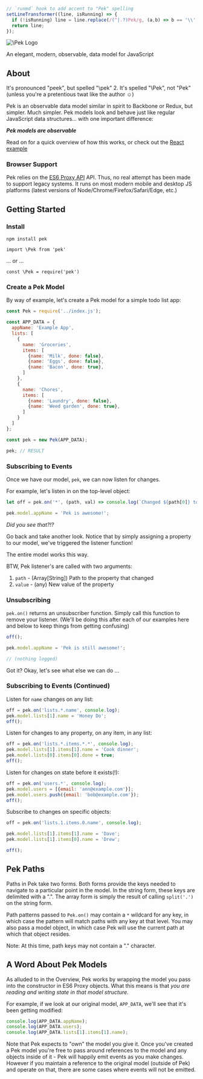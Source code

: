 ```javascript --hide
// `runmd` hook to add accent to "Pek" spelling
setLineTransformer((line, isRunning) => {
  if (!isRunning) line = line.replace(/(^|.?)Pek/g, (a,b) => b == '\\' ? 'Pek' : b + 'P&emacr;k');
  return line;
});
```

![\Pek Logo](http://i.imgur.com/4ZQuhmQ.png)

An elegant, modern, observable, data model for JavaScript

## About

It's pronounced "peek", but spelled "\pek"
2. It's spelled "\Pek", not "Pek" (unless you're a pretentious twat like the author &#x263A;)

Pek is an observable data model similar in spirit to Backbone or Redux, but
simpler. Much simpler.  Pek models look and behave just like regular
JavaScript data structures... with one important difference:

***Pek models are observable***

Read on for a quick overview of how this works, or check out the [React example](react-example)

### Browser Support

Pek relies on the [ES6 Proxy
API](https://developer.mozilla.org/en-US/docs/Web/JavaScript/Reference/Global_Objects/Proxy) API. Thus, no real attempt has been made to support legacy systems.
It runs on most modern mobile and desktop JS platforms (latest versions of
Node/Chrome/Firefox/Safari/Edge, etc.)

## Getting Started
### Install

`npm install pek`

`import \Pek from 'pek'`

... or ...

`const \Pek = require('pek')`

### Create a Pek Model

By way of example, let's create a Pek model for a simple todo list app:
```javascript --context
const Pek = require('../index.js');

const APP_DATA = {
  appName: 'Example App',
  lists: [
    {
      name: 'Groceries',
      items: [
        {name: 'Milk', done: false},
        {name: 'Eggs', done: false},
        {name: 'Bacon', done: true},
      ]
    },
    {
      name: 'Chores',
      items: [
        {name: 'Laundry', done: false},
        {name: 'Weed garden', done: true},
      ]
    }
  ]
};

const pek = new Pek(APP_DATA);

pek; // RESULT
```
### Subscribing to Events

Once we have our model, `pek`, we can now listen for changes.

For example, let's listen in on the top-level object:

```javascript --context
let off = pek.on('*', (path, val) => console.log(`Changed ${path[0]} to ${val}`));

pek.model.appName = 'Pek is awesome!';
```
*Did you see that?!?*

Go back and take another look.   Notice that by simply assigning a property to
our model, we've triggered the listener function!

The entire model works this way.

BTW, Pek listener's are called with two arguments:
  1. `path` - (Array[String]) Path to the property that changed
  2. `value` - (any) New value of the property

### Unsubscribing



`pek.on()` returns an unsubscriber function.  Simply call this function to remove your listener.
(We'll be doing this after each of our examples here and below to keep things from getting confusing)
```javascript --context
off();

pek.model.appName = 'Pek is still awesome!';

// (nothing logged)
```
Got it?  Okay, let's see what else we can do ...

### Subscribing to Events (Continued)
Listen for `name` changes on any list:
```javascript --context
off = pek.on('lists.*.name', console.log);
pek.model.lists[1].name = 'Honey Do';
off();
```
Listen for changes to any property, on any item, in any list:
```javascript --context
off = pek.on('lists.*.items.*.*', console.log);
pek.model.lists[1].items[1].name = 'Cook dinner';
pek.model.lists[0].items[0].done = true;
off();
```
Listen for changes on state before it exists(!):
```javascript --context
off = pek.on('users.*', console.log);
pek.model.users = [{email: 'ann@example.com'}];
pek.model.users.push({email: 'bob@example.com'});
off();
```
Subscribe to changes on specific objects:
```javascript --context
off = pek.on('lists.1.items.0.name', console.log);

pek.model.lists[1].items[1].name = 'Dave';
pek.model.lists[1].items[0].name = 'Drew';

off();
```
## Pek Paths

Paths in Pek take two forms.  Both forms provide the keys needed to navigate to
a particular point in the model.  In the string form, these keys are delimited
with a ".".  The array form is simply the result of calling `split('.')` on the string form.

Path patterns passed to `Pek.on()` may contain a `*` wildcard for any key, in
which case the pattern will match paths with any key at that level.  You may
also pass a model object, in which case Pek will use the current path at which that object resides.

Note: At this time, path keys may not contain a "." character.

## A Word About Pek Models

As alluded to in the Overview, Pek works by wrapping the model you pass into
the constructor in ES6 Proxy objects.  What this means is that *you are reading and writing state in that model structure*.

For example, if we look at our original model, `APP_DATA`, we'll see that it's been getting modified:
```javascript --context
console.log(APP_DATA.appName);
console.log(APP_DATA.users);
console.log(APP_DATA.lists[1].items[1].name);
```
Note that Pek expects to "own" the model you give it.  Once you've created a Pek model you're free to pass around references to the model and any objects inside of it - Pek will happily emit events as you make changes.  However if you maintain a reference to the original model (outside of Pek) and operate on that, there are some cases where events will not be emitted.
